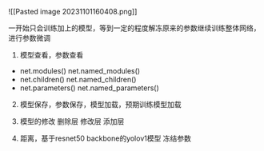 ![[Pasted image 20231101160408.png]]

一开始只会训练加上的模型，等到一定的程度解冻原来的参数继续训练整体网络，进行参数微调

1. 模型查看，参数查看
 - net.modules() net.named_modules()
 - net.children() net.named_children()
 - net.parameters() net.named_parameters()

2. 模型保存，参数保存，模型加载，预期训练模型加载

3. 模型的修改
 删除层 修改层 添加层

4. 距离，基于resnet50 backbone的yolov1模型
 冻结参数

